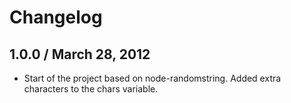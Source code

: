Changelog
=========

1.0.0 / March 28, 2012
----------------------
  * Start of the project based on node-randomstring. Added extra characters to the chars variable.

